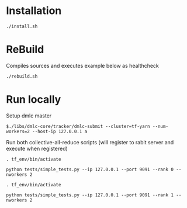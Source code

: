 # Installation

```
./install.sh

```


# ReBuild

Compiles sources and executes example below as healthcheck

```
./rebuild.sh

```

# Run locally

Setup dmlc master

```
$./libs/dmlc-core/tracker/dmlc-submit --cluster=tf-yarn --num-workers=2 --host-ip 127.0.0.1 a
```

Run both collective-all-reduce scripts (will register to rabit server and execute when registered)

```
. tf_env/bin/activate

python tests/simple_tests.py --ip 127.0.0.1 --port 9091 --rank 0 --nworkers 2
```

```
. tf_env/bin/activate

python tests/simple_tests.py --ip 127.0.0.1 --port 9091 --rank 1 --nworkers 2
```
